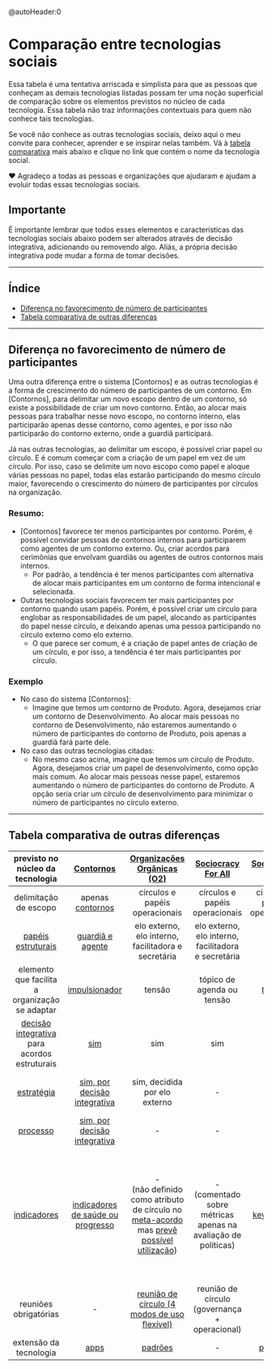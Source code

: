@autoHeader:0


# Comparação entre tecnologias sociais
Essa tabela é uma tentativa arriscada e simplista para que as pessoas que conheçam as demais tecnologias listadas possam ter uma noção superficial de comparação sobre os elementos previstos no núcleo de cada tecnologia.
Essa tabela não traz informações contextuais para quem não conhece tais tecnologias.

Se você não conhece as outras tecnologias sociais, deixo aqui o meu convite para conhecer, aprender e se inspirar nelas também. Vá à [tabela comparativa](#tabela-comparativa-de-outras-diferen%C3%A7as) mais abaixo e clique no link que contém o nome da tecnologia social.

❤️ Agradeço a todas as pessoas e organizações que ajudaram e ajudam a evoluir todas essas tecnologias sociais.

## Importante

É importante lembrar que todos esses elementos e características das tecnologias sociais abaixo podem ser alterados através de decisão integrativa, adicionando ou removendo algo. Aliás, a própria decisão integrativa pode mudar a forma de tomar decisões.

---
## Índice
- [Diferença no favorecimento de número de participantes](https://github.com/renatoac/contornos/wiki/Compara%C3%A7%C3%A3o-entre-tecnologias-sociais#diferen%C3%A7a-no-favorecimento-de-n%C3%BAmero-de-participantes)
- [Tabela comparativa de outras diferenças](https://github.com/renatoac/contornos/wiki/Compara%C3%A7%C3%A3o-entre-tecnologias-sociais#tabela-comparativa-de-outras-diferen%C3%A7as)

---

## Diferença no favorecimento de número de participantes
Uma outra diferença entre o sistema [Contornos] e as outras tecnologias é a forma de crescimento do número de participantes de um contorno.
Em [Contornos], para delimitar um novo escopo dentro de um contorno, só existe a possibilidade de criar um novo contorno. Então, ao alocar mais pessoas para trabalhar nesse novo escopo, no contorno interno, elas participarão apenas desse contorno, como agentes, e por isso não participarão do contorno externo, onde a guardiã participará.

Já nas outras tecnologias, ao delimitar um escopo, é possível criar papel ou círculo. E é comum começar com a criação de um papel em vez de um círculo. Por isso, caso se delimite um novo escopo como papel e aloque várias pessoas no papel, todas elas estarão participando do mesmo círculo maior, favorecendo o crescimento do número de participantes por círculos na organização.

### Resumo:
- [Contornos] favorece ter menos participantes por contorno. Porém, é possível convidar pessoas de contornos internos para participarem como agentes de um contorno externo. Ou, criar acordos para cerimônias que envolvam guardiãs ou agentes de outros contornos mais internos.
  - Por padrão, a tendência é ter menos participantes com alternativa de alocar mais participantes em um contorno de forma intencional e selecionada. 
- Outras tecnologias sociais favorecem ter mais participantes por contorno quando usam papéis. Porém, é possível criar um círculo para englobar as responsabilidades de um papel, alocando as participantes do papel nesse círculo, e deixando apenas uma pessoa participando no círculo externo como elo externo.
  - O que parece ser comum, é a criação de papel antes de criação de um círculo, e por isso, a tendência é ter mais participantes por círculo.  

### Exemplo
- No caso do sistema [Contornos]:
  - Imagine que temos um contorno de Produto. Agora, desejamos criar um contorno de Desenvolvimento. Ao alocar mais pessoas no contorno de Desenvolvimento, não estaremos aumentando o número de participantes do contorno de Produto, pois apenas a guardiã fará parte dele.
- No caso das outras tecnologias citadas:
  - No mesmo caso acima, imagine que temos um círculo de Produto. Agora, desejamos criar um papel de desenvolvimento, como opção mais comum. Ao alocar mais pessoas nesse papel, estaremos aumentando o número de participantes do contorno de Produto. A opção seria criar um círculo de desenvolvimento para minimizar o número de participantes no círculo externo.


---

## Tabela comparativa de outras diferenças
|  previsto no núcleo da tecnologia | [Contornos](https://github.com/renatoac/contornos/wiki) | [Organizações Orgânicas (O2)](https://o2.targetteal.com/) | [Sociocracy For All](https://www.sociocracyforall.org/) | [Sociocracia 3.0](https://sociocracy30.org/) | [Holacracia](https://www.holacracy.org/) |
| :-------------: | :-------------: | :-------------: | :-------------: | :-------------: | :-------------: |
| delimitação de escopo  | apenas [contornos](https://github.com/renatoac/contornos/wiki#2-contornos) | círculos e papéis operacionais  | círculos e papéis operacionais  | círculos e papéis operacionais | círculos e papéis operacionais |
| [papéis estruturais](https://github.com/renatoac/contornos/wiki#3-participa%C3%A7%C3%A3o-em-contornos) | [guardiã e agente](https://github.com/renatoac/contornos/wiki#3-participa%C3%A7%C3%A3o-em-contornos)  | elo externo, elo interno, facilitadora e secretária  | elo externo, elo interno, facilitadora e secretária  | elos | elo externo, elo interno, facilitadora e secretária  |
| elemento que facilita a organização se adaptar | [impulsionador](https://github.com/renatoac/contornos/wiki#6-impulsionadores) | tensão | tópico de agenda ou tensão | [tensão](https://patterns.sociocracy30.org/navigate-via-tension.html) | tensão |
| [decisão integrativa](https://github.com/renatoac/contornos/wiki#7-decis%C3%A3o-integrativa) para acordos estruturais | [sim](https://github.com/renatoac/contornos/wiki#7-decis%C3%A3o-integrativa) | sim | sim | sim | sim |
| [estratégia](https://github.com/renatoac/contornos/wiki#43-estrat%C3%A9gia-como)  | [sim, por decisão integrativa](https://github.com/renatoac/contornos/wiki#43-estrat%C3%A9gia-como)  | sim, decidida por elo externo  | -  | - | sim, decidida pelo elo externo  |
| [processo](https://github.com/renatoac/contornos/wiki#44-processo-como) | [sim, por decisão integrativa](https://github.com/renatoac/contornos/wiki#44-processo-como)  | - | -  | - | - |
| [indicadores](https://github.com/renatoac/contornos/wiki#48-indicadores-de-sa%C3%BAde-ou-progresso) | [indicadores de saúde ou progresso](https://github.com/renatoac/contornos/wiki#48-indicadores-de-sa%C3%BAde-ou-progresso) | -<br />(não definido como atributo de círculo no [meta-acordo](https://o2.targetteal.com/meta-acordos) mas [prevê possível utilização](https://o2.targetteal.com/meta-acordos#1-5-transparencia)) | -<br />(comentado sobre métricas apenas na avaliação de políticas) | [key metrics](https://sociocracy30.org/_res/practical-guide/S3-practical-guide.pdf) | -<br />(não é um [atributo de papel](https://github.com/holacracyone/Holacracy-Constitution/blob/v5.0-beta2/Holacracy-Constitution.md#11-role-definition) ou círculo mas deixa em aberto caso um papel [colete métricas](https://github.com/holacracyone/Holacracy-Constitution/blob/v5.0-beta2/Holacracy-Constitution.md#21-duty-of-transparency) e processe em reuniões)  
| reuniões obrigatórias | - | [reunião de círculo (4 modos de uso flexível)](https://o2.targetteal.com/meta-acordos#3-reunioes-de-circulo)  | reunião de círculo (governança + operacional)  | - | reunião de governança e reunião operacional  |
| extensão da tecnologia | [apps](https://github.com/renatoac/contornos/wiki/Apps) | [padrões](https://o2.targetteal.com/biblioteca/padroes) | - | [padrões](https://illustrations.sociocracy30.org/img/en/framework/pattern-map.png) | [apps](https://www.holacracy.org/apps) |
